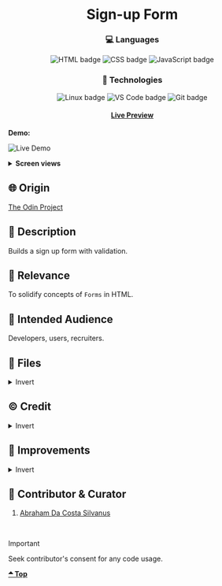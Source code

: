 <div align='center'>

# Sign-up Form
</div>
<div align='center'>
    <h3>💻 Languages</h3>
    <img src="https://img.shields.io/badge/HTML5-E34F26?style=for-the-badge&logo=html5&logoColor=white" alt="HTML badge">
    <img src="https://img.shields.io/badge/CSS3-1572B6?style=for-the-badge&logo=css3&logoColor=white" alt="CSS badge">
    <img src="https://img.shields.io/badge/JavaScript-F7DF1E?style=for-the-badge&logo=javascript&logoColor=black" alt="JavaScript badge">
    <h3>🔧 Technologies</h3>
    <img src="https://img.shields.io/badge/Linux-FCC624?style=for-the-badge&logo=linux&logoColor=black" alt="Linux badge">
    <img src="https://img.shields.io/badge/VS_Code-007ACC?style=for-the-badge&logo=visual-studio-code&logoColor=white" alt="VS Code badge">
    <img src="https://img.shields.io/badge/Git-F05032?style=for-the-badge&logo=git&logoColor=white" alt="Git badge">
    <h4><a href="https://asdacosta.github.io/sign-up-form/">Live Preview</a></h4>
</div>

**Demo:**

![Live Demo](./view-imgs/)

<details>

**<summary>Screen views</summary>**

**Desktop View:**

<img src="./view-imgs/" alt="desktop view">
<br>

**Mobile View:**

It's a desktop application

</details>

## 🌐 Origin
[The Odin Project](https://www.theodinproject.com/)

## 📝 Description
Builds a sign up form with validation.

## 🎯 Relevance
To solidify concepts of `Forms` in HTML. 

## 👥 Intended Audience
Developers, users, recruiters.

## 📂 Files
<details>
<summary>Invert</summary>

| File | Description |
| - | - |
| `index.html` | Structure of web page.|
| `sign.js` | Adds interactivity to form.|
| `style.css` | Style form to be visually appealing.|

</details>

## ©️ Credit
<details>
<summary>Invert</summary>

| File | Credence |
| - | - |
| `imgs/bg.png` | By Nathan Dumlao from [Unsplash](https://unsplash.com/).|
| `imgs/cup.svg` | By Yasminvisible from [Noun Project](https://thenounproject.com/icon/coffee-1206478/) .|
| `imgs/mug.svg` | By Marlyani from [Noun Project](https://thenounproject.com/icon/coffee-3466441/).|
| `imgs/coffee-beans.png` | [Flaticon](https://www.flaticon.com/free-icons/coffee-beans).|

</details>

## 🔄 Improvements
<details>
<summary>Invert</summary>

- [ ] Decease size of background image to improve load performance.

</details>

## 👤 Contributor & Curator
1. [Abraham Da Costa Silvanus](https://github.com/asdacosta) 

<br>

> [!IMPORTANT]
> Seek contributor's consent for any code usage.

**[🞁 Top](#sign-up-form)**